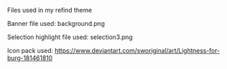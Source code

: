 Files used in my refind theme


Banner file used: background.png

Selection highlight file used: selection3.png

Icon pack used: https://www.deviantart.com/sworiginal/art/Lightness-for-burg-181461810
